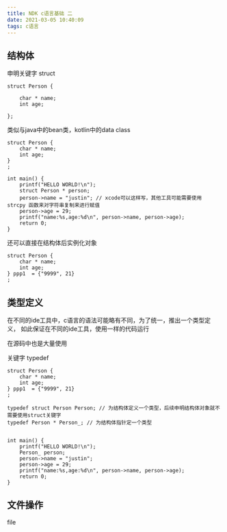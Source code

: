 ```yaml
---
title: NDK c语言基础 二
date: 2021-03-05 10:40:09
tags: c语言
---
```


## 结构体

申明关键字 struct

```
struct Person {
    
    char * name;
    int age;
    
};
```

类似与java中的bean类，kotlin中的data class

```
struct Person {
    char * name;
    int age;
}
;

int main() {
    printf("HELLO WORLD!\n");
    struct Person * person;
    person->name = "justin"; // xcode可以这样写，其他工具可能需要使用 strcpy 函数来对字符串复制来进行赋值
    person->age = 29;
    printf("name:%s,age:%d\n", person->name, person->age);
    return 0;
}
```

还可以直接在结构体后实例化对象

```
struct Person {
    char * name;
    int age;
} ppp1  = {"9999", 21}
;
```


## 类型定义
在不同的ide工具中，c语言的语法可能略有不同，为了统一，推出一个类型定义，
如此保证在不同的ide工具，使用一样的代码运行

在源码中也是大量使用

关键字 typedef

```
struct Person {
    char * name;
    int age;
} ppp1  = {"9999", 21}
;

typedef struct Person Person; // 为结构体定义一个类型，后续申明结构体对象就不需要使用struct关键字
typedef Person * Person_; // 为结构体指针定一个类型


int main() {
    printf("HELLO WORLD!\n");
    Person_ person;
    person->name = "justin";
    person->age = 29;
    printf("name:%s,age:%d\n", person->name, person->age);
    return 0;
}
```


## 文件操作

file



